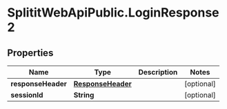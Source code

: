 # SplititWebApiPublic.LoginResponse2

## Properties

Name | Type | Description | Notes
------------ | ------------- | ------------- | -------------
**responseHeader** | [**ResponseHeader**](ResponseHeader.md) |  | [optional] 
**sessionId** | **String** |  | [optional] 


